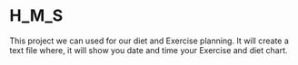 # H_M_S
This project we can used for our diet and Exercise planning. It will create a text file where, it will show you date and time your Exercise and diet chart. 
